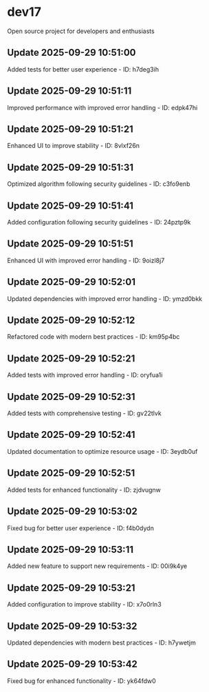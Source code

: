 # dev17
Open source project for developers and enthusiasts

## Update 2025-09-29 10:51:00
Added tests for better user experience - ID: h7deg3ih


## Update 2025-09-29 10:51:11
Improved performance with improved error handling - ID: edpk47hi


## Update 2025-09-29 10:51:21
Enhanced UI to improve stability - ID: 8vlxf26n


## Update 2025-09-29 10:51:31
Optimized algorithm following security guidelines - ID: c3fo9enb


## Update 2025-09-29 10:51:41
Added configuration following security guidelines - ID: 24pztp9k


## Update 2025-09-29 10:51:51
Enhanced UI with improved error handling - ID: 9oizl8j7


## Update 2025-09-29 10:52:01
Updated dependencies with improved error handling - ID: ymzd0bkk


## Update 2025-09-29 10:52:12
Refactored code with modern best practices - ID: km95p4bc


## Update 2025-09-29 10:52:21
Added tests with improved error handling - ID: oryfua1i


## Update 2025-09-29 10:52:31
Added tests with comprehensive testing - ID: gv22tlvk


## Update 2025-09-29 10:52:41
Updated documentation to optimize resource usage - ID: 3eydb0uf


## Update 2025-09-29 10:52:51
Added tests for enhanced functionality - ID: zjdvugnw


## Update 2025-09-29 10:53:02
Fixed bug for better user experience - ID: f4b0dydn


## Update 2025-09-29 10:53:11
Added new feature to support new requirements - ID: 00i9k4ye


## Update 2025-09-29 10:53:21
Added configuration to improve stability - ID: x7o0rln3


## Update 2025-09-29 10:53:32
Updated dependencies with modern best practices - ID: h7ywetjm


## Update 2025-09-29 10:53:42
Fixed bug for enhanced functionality - ID: yk64fdw0

